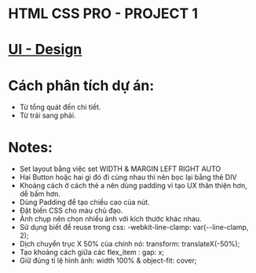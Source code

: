 # HTML CSS PRO - PROJECT 1

# [UI - Design](https://www.figma.com/file/hxuBjoY4M4lJdwalq9jGsH/01.-Real-Estate-Landing-Page-(Easy)?type=design&mode=design)

# Cách phân tích dự án:
- Từ tổng quát đến chi tiết.
- Từ trái sang phải.

# Notes: 
- Set layout bằng việc set WIDTH & MARGIN LEFT RIGHT AUTO
- Hai Button hoặc hai gì đó đi cùng nhau thì nên bọc lại bằng thẻ DIV
- Khoảng cách ở cách thẻ a nên dùng padding vì tạo UX thân thiện hơn, dễ bấm hơn.
- Dùng Padding để tạo chiều cao của nút.
- Đặt biến CSS cho màu chủ đạo.
- Ảnh chụp nên chọn nhiều ảnh với kích thước khác nhau.
- Sử dụng biết để reuse trong css: -webkit-line-clamp: var(--line-clamp, 2);
- Dịch chuyển trục X 50% của chính nó:  transform: translateX(-50%); 
- Tạo khoảng cách giữa các flex_item : gap: x;
- Giữ đúng tỉ lệ hình ảnh: width 100% & object-fit: cover;
